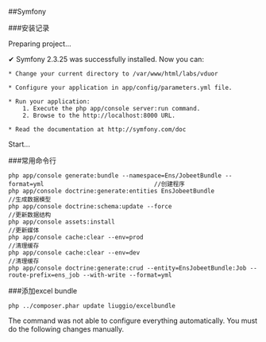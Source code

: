 ##Symfony

###安装记录

Preparing project...

✔ Symfony 2.3.25 was successfully installed. Now you can:

```
* Change your current directory to /var/www/html/labs/vduor

* Configure your application in app/config/parameters.yml file.

* Run your application:
    1. Execute the php app/console server:run command.
    2. Browse to the http://localhost:8000 URL.

* Read the documentation at http://symfony.com/doc
```

Start...

###常用命令行

```
php app/console generate:bundle --namespace=Ens/JobeetBundle --format=yml                               //创建程序
php app/console doctrine:generate:entities EnsJobeetBundle                                              //生成数据模型
php app/console doctrine:schema:update --force                                                          //更新数据结构
php app/console assets:install                                                                          //更新媒体
php app/console cache:clear --env=prod                                                                  //清理缓存
php app/console cache:clear --env=dev                                                                   //清理缓存
php app/console doctrine:generate:crud --entity=EnsJobeetBundle:Job --route-prefix=ens_job --with-write --format=yml
```

###添加excel bundle

```
php ../composer.phar update liuggio/excelbundle
```

The command was not able to configure everything automatically. You must do the following changes manually.
